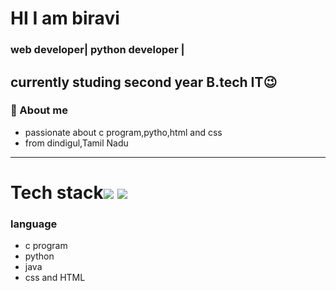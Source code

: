 #  HI I am biravi
### web developer| python developer |
## currently studing second year B.tech IT😉
### 🌈 About me
* passionate about c program,pytho,html and css
* from dindigul,Tamil Nadu
---------    
# Tech stack![](https://learnprogramming.in.net/wp-content/uploads/2025/01/Java-1536x878.png) ![](https://code-maven.com/img/python.png)
### language
* c program
* python
* java
* css and HTML 

 

